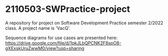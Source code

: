 # 2110503-SWPractice-project
A repository for project on Software Development Practice semester 2/2022 class. A project name is 'VacQ'.

Sequence diagrams for use cases are presented here: https://drive.google.com/file/d/1pkJLbQPCNK2F8spO8-gXExskUruZwwM0/view?usp=sharing
